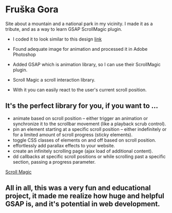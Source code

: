# Fruška Gora

Site about a mountain and a national park in my vicinity.
I made it as a tribute, and as a way to learn GSAP ScrollMagic plugin.

* I coded it to look similar to this design [link](https://dribbble.com/shots/4542804-Greaterphoto-landing)

* Found adequate image for animation and processed it in Adobe Photoshop

* Added GSAP which is animation library, so I can use their ScrollMagic plugin.

* Scroll Magic a scroll interaction library.

* With it you can easily react to the user's current scroll position.
  
## It's the perfect library for you, if you want to ...

* animate based on scroll position – either trigger an animation or synchronize it to the scrollbar movement (like a playback scrub control).
* pin an element starting at a specific scroll position – either indefinitely or for a limited amount of scroll progress (sticky elements).
* toggle CSS classes of elements on and off based on scroll position.
* effortlessly add parallax effects to your website.
* create an infinitely scrolling page (ajax load of additional content).
* dd callbacks at specific scroll positions or while scrolling past a specific section, passing a progress parameter.

[Scroll Magic](https://scrollmagic.io/docs/index.html)

## All in all, this was a very fun and educational project, it made me realize how huge and helpful GSAP is, and it's potential in web development.

